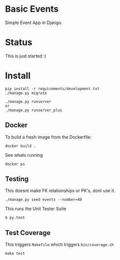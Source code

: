 # Basic Events

Simple Event App in Django.

# Status

This is just started :)


# Install

```
pip install -r requirements/development.txt
./manage.py migrate

./manage.py runserver
or
./manage.py runserver_plus
```

## Docker
To build a fresh image from the Dockerfile:

```
docker build .
```

See whats running
```
docker ps
```

## Testing
This doesnt make FK relationships or PK's, dont use it.

```
./manage.py seed events --number=40
```


This runs the Unit Tester Suite
```
$ py.test
```

## Test Coverage
This triggers `Makefile` which triggers `bin/coverage.sh`
```
make test
```


